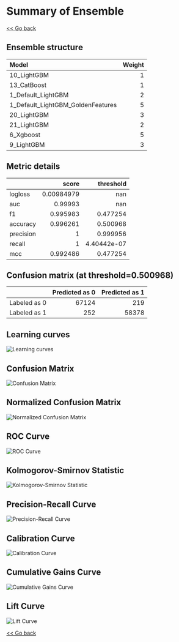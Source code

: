 # Summary of Ensemble

[<< Go back](../README.md)


## Ensemble structure
| Model                             |   Weight |
|:----------------------------------|---------:|
| 10_LightGBM                       |        1 |
| 13_CatBoost                       |        1 |
| 1_Default_LightGBM                |        2 |
| 1_Default_LightGBM_GoldenFeatures |        5 |
| 20_LightGBM                       |        3 |
| 21_LightGBM                       |        2 |
| 6_Xgboost                         |        5 |
| 9_LightGBM                        |        3 |

## Metric details
|           |      score |     threshold |
|:----------|-----------:|--------------:|
| logloss   | 0.00984979 | nan           |
| auc       | 0.99993    | nan           |
| f1        | 0.995983   |   0.477254    |
| accuracy  | 0.996261   |   0.500968    |
| precision | 1          |   0.999956    |
| recall    | 1          |   4.40442e-07 |
| mcc       | 0.992486   |   0.477254    |


## Confusion matrix (at threshold=0.500968)
|              |   Predicted as 0 |   Predicted as 1 |
|:-------------|-----------------:|-----------------:|
| Labeled as 0 |            67124 |              219 |
| Labeled as 1 |              252 |            58378 |

## Learning curves
![Learning curves](learning_curves.png)
## Confusion Matrix

![Confusion Matrix](confusion_matrix.png)


## Normalized Confusion Matrix

![Normalized Confusion Matrix](confusion_matrix_normalized.png)


## ROC Curve

![ROC Curve](roc_curve.png)


## Kolmogorov-Smirnov Statistic

![Kolmogorov-Smirnov Statistic](ks_statistic.png)


## Precision-Recall Curve

![Precision-Recall Curve](precision_recall_curve.png)


## Calibration Curve

![Calibration Curve](calibration_curve_curve.png)


## Cumulative Gains Curve

![Cumulative Gains Curve](cumulative_gains_curve.png)


## Lift Curve

![Lift Curve](lift_curve.png)



[<< Go back](../README.md)
